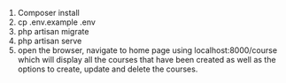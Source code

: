 1. Composer install
2. cp .env.example .env
3. php artisan migrate
4. php artisan serve
5. open the browser, navigate to home page using localhost:8000/course which will display all the courses that have been created as well as the options to create, update and delete the courses.


